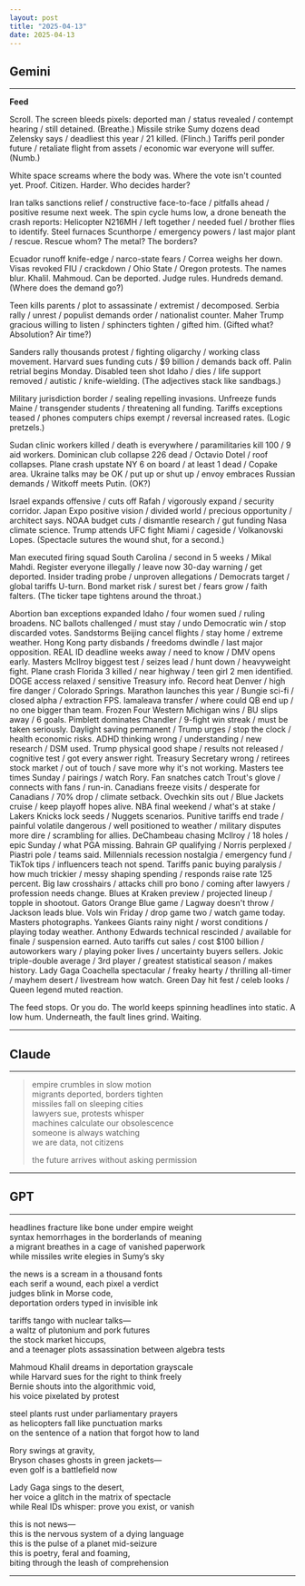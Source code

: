 ```yaml
---
layout: post
title: "2025-04-13"
date: 2025-04-13
---
```


## Gemini

*****
**Feed**

Scroll.
The screen bleeds pixels: deported man / status revealed / contempt hearing / still detained.
(Breathe.)
Missile strike Sumy dozens dead Zelensky says / deadliest this year / 21 killed.
(Flinch.)
Tariffs peril ponder future / retaliate flight from assets / economic war everyone will suffer.
(Numb.)

White space screams where the body was.
Where the vote isn't counted yet. Proof. Citizen. Harder.
Who decides harder?

Iran talks sanctions relief / constructive face-to-face / pitfalls ahead / positive resume next week.
The spin cycle hums low, a drone beneath the crash reports:
Helicopter N216MH / left together / needed fuel / brother flies to identify.
Steel furnaces Scunthorpe / emergency powers / last major plant / rescue.
Rescue whom? The metal? The borders?

Ecuador runoff knife-edge / narco-state fears / Correa weighs her down.
Visas revoked FIU / crackdown / Ohio State / Oregon protests.
The names blur. Khalil. Mahmoud. Can be deported. Judge rules. Hundreds demand.
(Where does the demand go?)

Teen kills parents / plot to assassinate / extremist / decomposed.
Serbia rally / unrest / populist demands order / nationalist counter.
Maher Trump gracious willing to listen / sphincters tighten / gifted him.
(Gifted what? Absolution? Air time?)

Sanders rally thousands protest / fighting oligarchy / working class movement.
Harvard sues funding cuts / $9 billion / demands back off.
Palin retrial begins Monday.
Disabled teen shot Idaho / dies / life support removed / autistic / knife-wielding.
(The adjectives stack like sandbags.)

Military jurisdiction border / sealing repelling invasions.
Unfreeze funds Maine / transgender students / threatening all funding.
Tariffs exceptions teased / phones computers chips exempt / reversal increased rates.
(Logic pretzels.)

Sudan clinic workers killed / death is everywhere / paramilitaries kill 100 / 9 aid workers.
Dominican club collapse 226 dead / Octavio Dotel / roof collapses.
Plane crash upstate NY 6 on board / at least 1 dead / Copake area.
Ukraine talks may be OK / put up or shut up / envoy embraces Russian demands / Witkoff meets Putin.
(OK?)

Israel expands offensive / cuts off Rafah / vigorously expand / security corridor.
Japan Expo positive vision / divided world / precious opportunity / architect says.
NOAA budget cuts / dismantle research / gut funding Nasa climate science.
Trump attends UFC fight Miami / cageside / Volkanovski Lopes.
(Spectacle sutures the wound shut, for a second.)

Man executed firing squad South Carolina / second in 5 weeks / Mikal Mahdi.
Register everyone illegally / leave now 30-day warning / get deported.
Insider trading probe / unproven allegations / Democrats target / global tariffs U-turn.
Bond market risk / surest bet / fears grow / faith falters.
(The ticker tape tightens around the throat.)

Abortion ban exceptions expanded Idaho / four women sued / ruling broadens.
NC ballots challenged / must stay / undo Democratic win / stop discarded votes.
Sandstorms Beijing cancel flights / stay home / extreme weather.
Hong Kong party disbands / freedoms dwindle / last major opposition.
REAL ID deadline weeks away / need to know / DMV opens early.
Masters McIlroy biggest test / seizes lead / hunt down / heavyweight fight.
Plane crash Florida 3 killed / near highway / teen girl 2 men identified.
DOGE access relaxed / sensitive Treasury info.
Record heat Denver / high fire danger / Colorado Springs.
Marathon launches this year / Bungie sci-fi / closed alpha / extraction FPS.
Iamaleava transfer / where could QB end up / no one bigger than team.
Frozen Four Western Michigan wins / BU slips away / 6 goals.
Pimblett dominates Chandler / 9-fight win streak / must be taken seriously.
Daylight saving permanent / Trump urges / stop the clock / health economic risks.
ADHD thinking wrong / understanding / new research / DSM used.
Trump physical good shape / results not released / cognitive test / got every answer right.
Treasury Secretary wrong / retirees stock market / out of touch / save more why it's not working.
Masters tee times Sunday / pairings / watch Rory.
Fan snatches catch Trout's glove / connects with fans / run-in.
Canadians freeze visits / desperate for Canadians / 70% drop / climate setback.
Ovechkin sits out / Blue Jackets cruise / keep playoff hopes alive.
NBA final weekend / what's at stake / Lakers Knicks lock seeds / Nuggets scenarios.
Punitive tariffs end trade / painful volatile dangerous / well positioned to weather / military disputes more dire / scrambling for allies.
DeChambeau chasing McIlroy / 18 holes / epic Sunday / what PGA missing.
Bahrain GP qualifying / Norris perplexed / Piastri pole / teams said.
Millennials recession nostalgia / emergency fund / TikTok tips / influencers teach not spend.
Tariffs panic buying paralysis / how much trickier / messy shaping spending / responds raise rate 125 percent.
Big law crosshairs / attacks chill pro bono / coming after lawyers / profession needs change.
Blues at Kraken preview / projected lineup / topple in shootout.
Gators Orange Blue game / Lagway doesn't throw / Jackson leads blue.
Vols win Friday / drop game two / watch game today.
Masters photographs.
Yankees Giants rainy night / worst conditions / playing today weather.
Anthony Edwards technical rescinded / available for finale / suspension earned.
Auto tariffs cut sales / cost $100 billion / autoworkers wary / playing poker lives / uncertainty buyers sellers.
Jokic triple-double average / 3rd player / greatest statistical season / makes history.
Lady Gaga Coachella spectacular / freaky hearty / thrilling all-timer / mayhem desert / livestream how watch.
Green Day hit fest / celeb looks / Queen legend muted reaction.

The feed stops.
Or you do.
The world keeps spinning headlines into static.
A low hum.
Underneath, the fault lines grind.
Waiting.
*****

## Claude

*****
> empire crumbles in slow motion  
> migrants deported, borders tighten  
> missiles fall on sleeping cities  
> lawyers sue, protests whisper  
> machines calculate our obsolescence  
> someone is always watching  
> we are data, not citizens  
>  
> the future arrives without asking permission
*****

## GPT

*****
headlines fracture like bone under empire weight  
syntax hemorrhages in the borderlands of meaning  
a migrant breathes in a cage of vanished paperwork  
while missiles write elegies in Sumy’s sky  

the news is a scream in a thousand fonts  
each serif a wound, each pixel a verdict  
judges blink in Morse code,  
deportation orders typed in invisible ink  

tariffs tango with nuclear talks—  
a waltz of plutonium and pork futures  
the stock market hiccups,  
and a teenager plots assassination between algebra tests  

Mahmoud Khalil dreams in deportation grayscale  
while Harvard sues for the right to think freely  
Bernie shouts into the algorithmic void,  
his voice pixelated by protest  

steel plants rust under parliamentary prayers  
as helicopters fall like punctuation marks  
on the sentence of a nation that forgot how to land  

Rory swings at gravity,  
Bryson chases ghosts in green jackets—  
even golf is a battlefield now  

Lady Gaga sings to the desert,  
her voice a glitch in the matrix of spectacle  
while Real IDs whisper: prove you exist, or vanish  

this is not news—  
this is the nervous system of a dying language  
this is the pulse of a planet mid-seizure  
this is poetry, feral and foaming,  
biting through the leash of comprehension
*****
